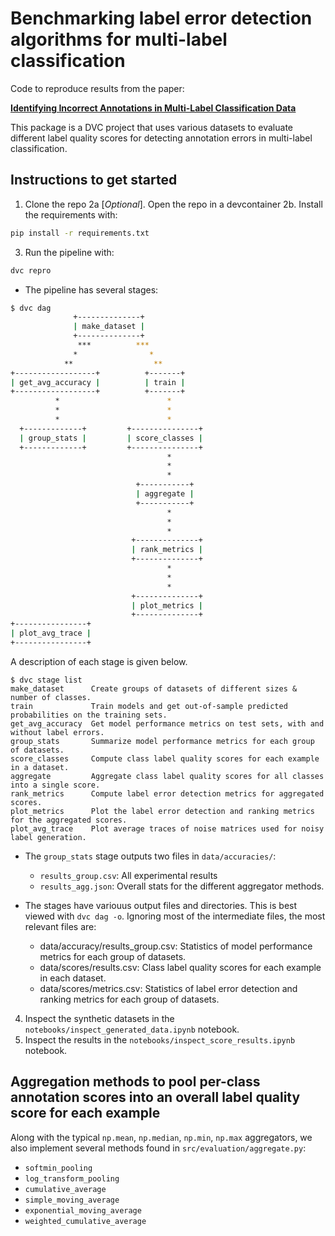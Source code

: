 # Benchmarking label error detection algorithms for multi-label classification

Code to reproduce results from the paper:

[**Identifying Incorrect Annotations in Multi-Label Classification Data**](https://arxiv.org/abs/2211.13895)

This package is a DVC project that uses various datasets to evaluate different label quality scores for detecting annotation errors in multi-label classification.

## Instructions to get started

1. Clone the repo
2a [*Optional*]. Open the repo in a devcontainer
2b. Install the requirements with:
```bash
pip install -r requirements.txt
```
3. Run the pipeline with:

```bash
dvc repro
```

  - The pipeline has several stages:

  ```bash
  $ dvc dag
                +--------------+
                | make_dataset |
                +--------------+
                 ***          ***
                *                *
              **                  **
  +------------------+          +-------+
  | get_avg_accuracy |          | train |
  +------------------+          +-------+
            *                        *
            *                        *
            *                        *
    +-------------+         +---------------+
    | group_stats |         | score_classes |
    +-------------+         +---------------+
                                     *
                                     *
                                     *
                              +-----------+
                              | aggregate |
                              +-----------+
                                     *
                                     *
                                     *
                             +--------------+
                             | rank_metrics |
                             +--------------+
                                     *
                                     *
                                     *
                             +--------------+
                             | plot_metrics |
                             +--------------+
  +----------------+
  | plot_avg_trace |
  +----------------+
  ```

  A description of each stage is given below.
  ```
  $ dvc stage list
  make_dataset      Create groups of datasets of different sizes & number of classes.
  train             Train models and get out-of-sample predicted probabilities on the training sets.
  get_avg_accuracy  Get model performance metrics on test sets, with and without label errors.
  group_stats       Summarize model performance metrics for each group of datasets.
  score_classes     Compute class label quality scores for each example in a dataset.
  aggregate         Aggregate class label quality scores for all classes into a single score.
  rank_metrics      Compute label error detection metrics for aggregated scores.
  plot_metrics      Plot the label error detection and ranking metrics for the aggregated scores.
  plot_avg_trace    Plot average traces of noise matrices used for noisy label generation.
  ```

  - The `group_stats` stage outputs two files in `data/accuracies/`:
    - `results_group.csv`: All experimental results
    - `results_agg.json`: Overall stats for the different aggregator methods.

  - The stages have variouus output files and directories. This is best viewed with `dvc dag -o`. Ignoring most of the intermediate files, the most relevant files are:
    - data/accuracy/results_group.csv: Statistics of model performance metrics for each group of datasets.
    - data/scores/results.csv: Class label quality scores for each example in each dataset.
    - data/scores/metrics.csv: Statistics of label error detection and ranking metrics for each group of datasets.


4. Inspect the synthetic datasets in the `notebooks/inspect_generated_data.ipynb` notebook.
5. Inspect the results in the `notebooks/inspect_score_results.ipynb` notebook.

## Aggregation methods to pool per-class annotation scores into an overall label quality score for each example

Along with the typical `np.mean`, `np.median`, `np.min`, `np.max` aggregators, we also implement several methods found in `src/evaluation/aggregate.py`:

- `softmin_pooling`
- `log_transform_pooling`
- `cumulative_average`
- `simple_moving_average`
- `exponential_moving_average`
- `weighted_cumulative_average`
